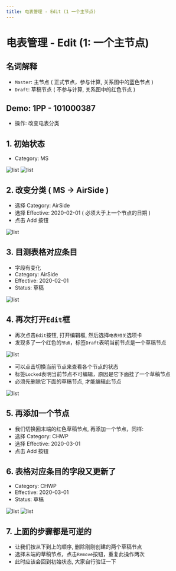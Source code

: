 ```yaml
---
title: 电表管理 - Edit (1 一个主节点)
---
```


# 电表管理 - Edit (1: 一个主节点)

## 名词解释
- `Master`: 主节点 ( 正式节点，参与计算, 关系图中的蓝色节点 )
- `Draft`: 草稿节点 ( 不参与计算, 关系图中的红色节点 )

## Demo: 1PP - 101000387
- 操作: 改变电表分类

## 1. 初始状态
- Category: MS

<img :src="$withBase('/img/c5-1.png')" alt="list">
<img :src="$withBase('/img/c5-2.png')" alt="list">

## 2. 改变分类 ( MS -> AirSide )
- 选择 Category: AirSide
- 选择 Effective: 2020-02-01 ( 必须大于上一个节点的日期 )
- 点击 Add 按钮

<img :src="$withBase('/img/c5-3.png')" alt="list">

## 3. 目测表格对应条目
- 字段有变化
- Category: AirSide
- Effective: 2020-02-01
- Status: 草稿

<img :src="$withBase('/img/c5-4.png')" alt="list">

## 4. 再次打开`Edit`框
- 再次点击`Edit`按钮, 打开编辑框, 然后选择`电表相关`选项卡
- 发现多了一个红色的`节点`，标签`Draft`表明当前节点是一个草稿节点

<img :src="$withBase('/img/c5-5.png')" alt="list">

- 可以点击切换当前节点来查看各个节点的状态
- 标签`Locked`表明当前节点不可编辑，原因是它下面挂了一个草稿节点
- 必须先删除它下面的草稿节点, 才能编辑此节点

<img :src="$withBase('/img/c5-6.png')" alt="list">

## 5. 再添加一个节点
- 我们切换回末端的红色草稿节点, 再添加一个节点，同样:
- 选择 Category: CHWP
- 选择 Effective: 2020-03-01
- 点击 Add 按钮

## 6. 表格对应条目的字段又更新了
- Category: CHWP
- Effective: 2020-03-01
- Status: 草稿

<img :src="$withBase('/img/c5-7.png')" alt="list">
<img :src="$withBase('/img/c5-8.png')" alt="list">

## 7. 上面的步骤都是可逆的
- 让我们按从下到上的顺序, 删除刚刚创建的两个草稿节点
- 选择末端的草稿节点，点击`Remove`按钮，重复此操作两次
- 此时应该会回到初始状态, 大家自行验证一下
